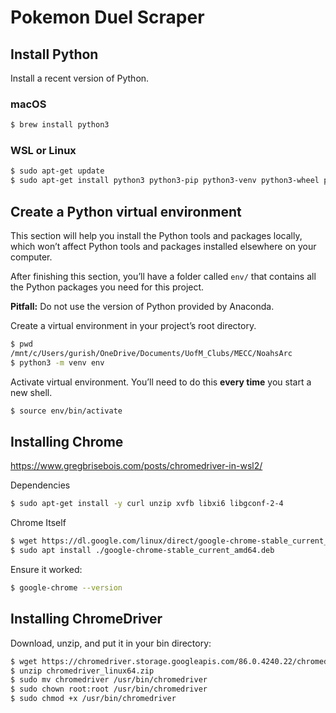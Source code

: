 # Pokemon Duel Scraper

## Install Python
Install a recent version of Python.
### macOS
```bash
$ brew install python3
```
### WSL or Linux
```bash
$ sudo apt-get update
$ sudo apt-get install python3 python3-pip python3-venv python3-wheel python3-setuptools
```
## Create a Python virtual environment
This section will help you install the Python tools and packages locally, which won’t affect Python tools and packages installed elsewhere on your computer.

After finishing this section, you’ll have a folder called `env/` that contains all the Python packages you need for this project.

**Pitfall:** Do not use the version of Python provided by Anaconda. 

Create a virtual environment in your project’s root directory. 
```bash
$ pwd
/mnt/c/Users/gurish/OneDrive/Documents/UofM_Clubs/MECC/NoahsArc
$ python3 -m venv env
```
Activate virtual environment. You’ll need to do this **every time** you start a new shell.
```bash
$ source env/bin/activate
```

## Installing Chrome
https://www.gregbrisebois.com/posts/chromedriver-in-wsl2/

Dependencies
```bash
$ sudo apt-get install -y curl unzip xvfb libxi6 libgconf-2-4
```

Chrome Itself
```bash
$ wget https://dl.google.com/linux/direct/google-chrome-stable_current_amd64.deb
$ sudo apt install ./google-chrome-stable_current_amd64.deb
```

Ensure it worked:
```bash
$ google-chrome --version
```

## Installing ChromeDriver
Download, unzip, and put it in your bin directory:
```bash
$ wget https://chromedriver.storage.googleapis.com/86.0.4240.22/chromedriver_linux64.zip
$ unzip chromedriver_linux64.zip
$ sudo mv chromedriver /usr/bin/chromedriver
$ sudo chown root:root /usr/bin/chromedriver
$ sudo chmod +x /usr/bin/chromedriver
```